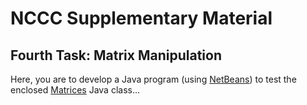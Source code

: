 # NCCC Supplementary Material

## Fourth Task: Matrix Manipulation

Here, you are to develop a Java program (using [NetBeans](https://netbeans.org/)) to test the enclosed [Matrices](https://raw.github.com/youldash/NCCC/master/MatrixManipulation/Matrices.java) Java class...
